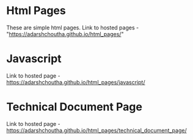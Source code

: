 # Html Pages
These are simple html pages.
Link to hosted pages - "https://adarshchoutha.github.io/html_pages/"

# Javascript
Link to hosted page - https://adarshchoutha.github.io/html_pages/javascript/

# Technical Document Page
Link to hosted page - https://adarshchoutha.github.io/html_pages/technical_document_page/
